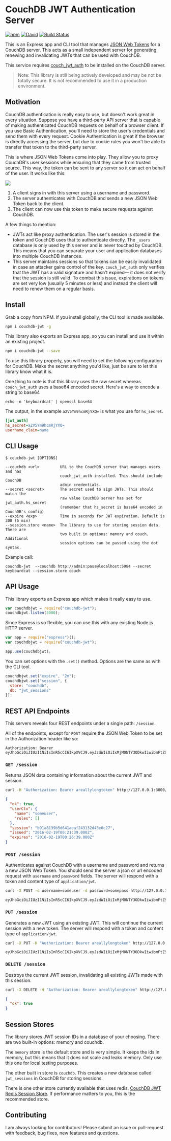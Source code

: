 # CouchDB JWT Authentication Server

[![npm](https://img.shields.io/npm/v/couchdb-jwt.svg)](https://www.npmjs.com/package/couchdb-jwt) [![David](https://img.shields.io/david/Beneaththeink/couchdb-jwt-auth-server.svg)](https://david-dm.org/Beneaththeink/couchdb-jwt-auth-server) [![Build Status](https://travis-ci.org/BeneathTheInk/uninvisible.svg?branch=master)](https://travis-ci.org/BeneathTheInk/uninvisible)

This is an Express app and CLI tool that manages [JSON Web Tokens](https://jwt.io) for a CouchDB server. This acts as a small independent server for generating, renewing and invalidating JWTs that can be used with CouchDB.

This service requires [couch_jwt_auth](https://github.com/softapalvelin/couch_jwt_auth) to be installed on the CouchDB server.

> Note: This library is still being actively developed and may be not be totally secure. It is not recommended to use it in a production environment.

## Motivation

CouchDB authentication is really easy to use, but doesn't work great in every situation. Suppose you have a third-party API server that is capable of making authenticated CouchDB requests on behalf of a browser client. If you use Basic Authentication, you'll need to store the user's credentials and send them with every request. Cookie Authentication is great if the browser is directly accessing the server, but due to cookie rules you won't be able to transfer that token to the third-party server.

This is where JSON Web Tokens come into play. They allow you to proxy CouchDB's user sessions while ensuring that they came from trusted source. This way, the token can be sent to any server so it can act on behalf of the user. It works like this:

![](http://www.gliffy.com/go/publish/image/10033617/L.png)

1. A client signs in with this server using a username and password.
2. The server authenticates with CouchDB and sends a new JSON Web Token back to the client.
3. The client can now use this token to make secure requests against CouchDB.

A few things to mention:

- JWTs act like proxy authentication. The user's session is stored in the token and CouchDB uses that to authenticate directly. The `_users` database is only used by this server and is never touched by CouchDB. This means that you can separate your user and application databases into multiple CouchDB instances.
- This server maintains sessions so that tokens can be easily invalidated in case an attacker gains control of the key. `couch_jwt_auth` only verifies that the JWT has a valid signature and hasn't expired&mdash; it does not verify that the session is still valid. To combat this issue, expirations on tokens are set very low (usually 5 minutes or less) and instead the client will need to renew them on a regular basis.

## Install

Grab a copy from NPM. If you install globally, the CLI tool is made available.

```sh
npm i couchdb-jwt -g
```

This library also exports an Express app, so you can install and use it within an existing project.

```sh
npm i couchdb-jwt --save
```

To use this library properly, you will need to set the following configuration for CouchDB. Make the secret anything you'd like, just be sure to let this library know what it is.

One thing to note is that this library uses the raw secret whereas `couch_jwt_auth` uses a base64 encoded secret. Here's a way to encode a string to base64

```
echo -n 'keyboardcat' | openssl base64
```

The output, in the example `a2V5Ym9hcmRjYXQ=` is what you use for `hs_secret`.

```ini
[jwt_auth]
hs_secret=a2V5Ym9hcmRjYXQ=
username_claim=name
```

## CLI Usage

```text
$ couchdb-jwt [OPTIONS]

--couchdb <url>         URL to the CouchDB server that manages users and has
                        couch_jwt_auth installed. This should include CouchDB
                        admin credentials.
--secret <secret>       The secret used to sign JWTs. This should match the
                        raw value CouchDB server has set for jwt_auth.hs_secret
                        (remember that hs_secret is base64 encoded in CouchDB's config)
--expire <exp>          Time in seconds for JWT expiration. Default is 300 (5 min)
--session.store <name>  The library to use for storing session data. There are
                        two built in options: memory and couch. Additional
                        session options can be passed using the dot syntax.
```

Example call:

```
couchdb-jwt  --couchdb http://admin:pass@localhost:5984 --secret keyboardcat --session.store couch
```

## API Usage

This library exports an Express app which makes it really easy to use.

```js
var couchdbjwt = require("couchdb-jwt");
couchdbjwt.listen(3000);
```

Since Express is so flexible, you can use this with any existing Node.js HTTP server.

```js
var app = require("express")();
var couchdbjwt = require("couchdb-jwt");

app.use(couchdbjwt);
```

You can set options with the `.set()` method. Options are the same as with the CLI tool.

```js
couchdbjwt.set("expire", "2m");
couchdbjwt.set("session", {
  store: "couchdb",
  db: "jwt_sessions"
});
```

## REST API Endpoints

This servers reveals four REST endpoints under a single path: `/session`.

All of the endpoints, except for `POST` require the JSON Web Token to be set in the Authorization header like so:

```text
Authorization: Bearer eyJhbGciOiJIUzI1NiIsInR5cCI6IkpXVCJ9.eyJzdWIiOiIxMjM0NTY3ODkwIiwibmFtZSI6IkpvaG4gRG9lIiwiYWRtaW4iOnRydWV9.TJVA95OrM7E2cBab30RMHrHDcEfxjoYZgeFONFh7HgQ
```

### `GET /session`

Returns JSON data containing information about the current JWT and session.

```sh
curl -H "Authorization: Bearer areallylongtoken" http://127.0.0.1:3000/session
```

```json
{
  "ok": true,
  "userCtx": {
    "name": "someuser",
    "roles": []
  },
  "session": "b91a8139b5d641aeaf243132d43e0c27",
  "issued": "2016-02-19T00:21:39.000Z",
  "expires": "2016-02-19T00:26:39.000Z"
}
```

### `POST /session`

Authenticates against CouchDB with a username and password and returns a new JSON Web Token. You should send the server a json or url encoded request with `username` and `password` fields. The server will respond with a token and content type of `application/jwt`.

```sh
curl -X POST -d username=someuser -d password=somepass http://127.0.0.1:3000/session
```

```text
eyJhbGciOiJIUzI1NiIsInR5cCI6IkpXVCJ9.eyJzdWIiOiIxMjM0NTY3ODkwIiwibmFtZSI6IkpvaG4gRG9lIiwiYWRtaW4iOnRydWV9.TJVA95OrM7E2cBab30RMHrHDcEfxjoYZgeFONFh7HgQ
```

### `PUT /session`

Generates a new JWT using an existing JWT. This will continue the current session with a new token. The server will respond with a token and content type of `application/jwt`.

```sh
curl -X PUT -H "Authorization: Bearer areallylongtoken" http://127.0.0.1:3000/session
```

```text
eyJhbGciOiJIUzI1NiIsInR5cCI6IkpXVCJ9.eyJzdWIiOiIxMjM0NTY3ODkwIiwibmFtZSI6IkpvaG4gRG9lIiwiYWRtaW4iOnRydWV9.TJVA95OrM7E2cBab30RMHrHDcEfxjoYZgeFONFh7HgQ
```

### `DELETE /session`

Destroys the current JWT session, invalidating all existing JWTs made with this session.

```sh
curl -X DELETE -H "Authorization: Bearer areallylongtoken" http://127.0.0.1:3000/session
```

```json
{
  "ok": true
}
```

## Session Stores

The library stores JWT session IDs in a database of your choosing. There are two built-in options: memory and couchdb.

The `memory` store is the default store and is very simple. It keeps the ids in memory, but this means that it does not scale and leaks memory. Only use this one for local testing purposes.

The other built in store is `couchdb`. This creates a new database called `jwt_sessions` in CouchDB for storing sessions.

There is one other store currently available that uses redis, [CouchDB JWT Redis Session Store](http://ghub.io/couchdb-jwt-store-redis). If performance matters to you, this is the recommended store.

## Contributing

I am always looking for contributors! Please submit an issue or pull-request with feedback, bug fixes, new features and questions.
